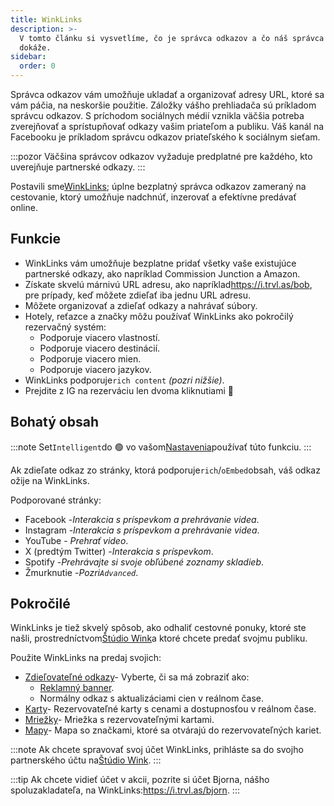 ```yaml
---
title: WinkLinks
description: >-
  V tomto článku si vysvetlíme, čo je správca odkazov a čo náš správca odkazov
  dokáže.
sidebar:
  order: 0
---
```

Správca odkazov vám umožňuje ukladať a organizovať adresy URL, ktoré sa vám páčia, na neskoršie použitie. Záložky vášho prehliadača sú príkladom správcu odkazov. S príchodom sociálnych médií vznikla väčšia potreba zverejňovať a sprístupňovať odkazy vašim priateľom a publiku. Váš kanál na Facebooku je príkladom správcu odkazov priateľského k sociálnym sieťam.

:::pozor
Väčšina správcov odkazov vyžaduje predplatné pre každého, kto uverejňuje partnerské odkazy.
:::

Postavili sme[WinkLinks](https://i.trvl.as/); úplne bezplatný správca odkazov zameraný na cestovanie, ktorý umožňuje nadchnúť, inzerovať a efektívne predávať online.

## Funkcie

* WinkLinks vám umožňuje bezplatne pridať všetky vaše existujúce partnerské odkazy, ako napríklad Commission Junction a Amazon.
* Získate skvelú márnivú URL adresu, ako napríklad<https://i.trvl.as/bob>, pre prípady, keď môžete zdieľať iba jednu URL adresu.
* Môžete organizovať a zdieľať odkazy a nahrávať súbory.
* Hotely, reťazce a značky môžu používať WinkLinks ako pokročilý rezervačný systém:
  * Podporuje viacero vlastností.
  * Podporuje viacero destinácií.
  * Podporuje viacero mien.
  * Podporuje viacero jazykov.
* WinkLinks podporuje`rich content` *(pozri nižšie)*.
* Prejdite z IG na rezerváciu len dvoma kliknutiami 🚀

## Bohatý obsah

:::note
Set`Intelligent`do 🟢 vo vašom[Nastavenia](/link-manager/settings)používať túto funkciu.
:::

Ak zdieľate odkaz zo stránky, ktorá podporuje`rich`/`oEmbed`obsah, váš odkaz ožije na WinkLinks.

Podporované stránky:

* Facebook -*Interakcia s príspevkom a prehrávanie videa*.
* Instagram -*Interakcia s príspevkom a prehrávanie videa*.
* YouTube - *Prehrať video*.
* X (predtým Twitter) -*Interakcia s príspevkom*.
* Spotify -*Prehrávajte si svoje obľúbené zoznamy skladieb*.
* Žmurknutie -*Pozri`Advanced`*.

## Pokročilé

WinkLinks je tiež skvelý spôsob, ako odhaliť cestovné ponuky, ktoré ste našli, prostredníctvom[Štúdio Wink](https://studio.wink.travel)a ktoré chcete predať svojmu publiku.

Použite WinkLinks na predaj svojich:

* [Zdieľovateľné odkazy](/studio/shareable-links)- Vyberte, či sa má zobraziť ako:
  * [Reklamný banner](/developers/web-components/#content-loader).
  * Normálny odkaz s aktualizáciami cien v reálnom čase.
* [Karty](/studio/cards)- Rezervovateľné karty s cenami a dostupnosťou v reálnom čase.
* [Mriežky](/studio/grids)- Mriežka s rezervovateľnými kartami.
* [Mapy](/studio/maps)- Mapa so značkami, ktoré sa otvárajú do rezervovateľných kariet.

:::note
Ak chcete spravovať svoj účet WinkLinks, prihláste sa do svojho partnerského účtu na[Štúdio Wink](https://studio.wink.travel).
:::

:::tip
Ak chcete vidieť účet v akcii, pozrite si účet Bjorna, nášho spoluzakladateľa, na WinkLinks:<https://i.trvl.as/bjorn>.
:::


